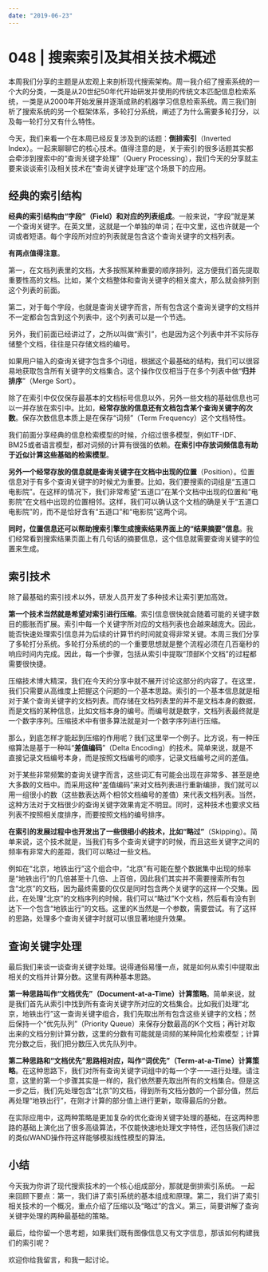 ```yaml
---
date: "2019-06-23"
---  
```

      
# 048 | 搜索索引及其相关技术概述
本周我们分享的主题是从宏观上来剖析现代搜索架构。周一我介绍了搜索系统的一个大的分类，一类是从20世纪50年代开始研发并使用的传统文本匹配信息检索系统，一类是从2000年开始发展并逐渐成熟的机器学习信息检索系统。周三我们剖析了搜索系统的另一个框架体系，多轮打分系统，阐述了为什么需要多轮打分，以及每一轮打分又有什么特性。

今天，我们来看一个在本周已经反复涉及到的话题：**倒排索引**（Inverted Index）。一起来聊聊它的核心技术。值得注意的是，关于索引的很多话题其实都会牵涉到搜索中的“查询关键字处理”（Query Processing），我们今天的分享就主要来谈谈索引及相关技术在“查询关键字处理”这个场景下的应用。

## 经典的索引结构

**经典的索引结构由“字段”（Field）和对应的列表组成**。一般来说，“字段”就是某一个查询关键字。在英文里，这就是一个单独的单词；在中文里，这也许就是一个词或者短语。每个字段所对应的列表就是包含这个查询关键字的文档列表。

**有两点值得注意**。

<!-- [[[read_end]]] -->

第一，在文档列表里的文档，大多按照某种重要的顺序排列，这方便我们首先提取重要性高的文档。比如，某个文档整体和查询关键字的相关度大，那么就会排列到这个列表的前面。

第二，对于每个字段，也就是查询关键字而言，所有包含这个查询关键字的文档并不一定都会包含到这个列表中，这个列表可以是一个节选。

另外，我们前面已经讲过了，之所以叫做“索引”，也是因为这个列表中并不实际存储整个文档，往往是只存储文档的编号。

如果用户输入的查询关键字包含多个词组，根据这个最基础的结构，我们可以很容易地获取包含所有关键字的文档集合。这个操作仅仅相当于在多个列表中做“**归并排序**”（Merge Sort）。

除了在索引中仅仅保存最基本的文档标号信息以外，另外一些文档的基础信息也可以一并存放在索引中。比如，**经常存放的信息还有文档包含某个查询关键字的次数**。保存次数信息本质上是在保存“词频”（Term Frequency）这个文档特性。

我们前面分享经典的信息检索模型的时候，介绍过很多模型，例如TF-IDF、BM25或者语言模型，都对词频的计算有很强的依赖。**在索引中存放词频信息有助于近似计算这些基础的检索模型**。

**另外一个经常存放的信息就是查询关键字在文档中出现的位置**（Position）。位置信息对于有多个查询关键字的时候尤为重要。比如，我们要搜索的词组是“五道口电影院”。在这样的情况下，我们非常希望“五道口”在某个文档中出现的位置和“电影院”在文档中出现的位置相邻。这样，我们可以确认这个文档的确是关于“五道口电影院”的，而不是恰好含有“五道口”和“电影院”这两个词。

**同时，位置信息还可以帮助搜索引擎生成搜索结果界面上的“结果摘要”信息**。我们经常看到搜索结果页面上有几句话的摘要信息，这个信息就需要查询关键字的位置来生成。

## 索引技术

除了最基础的索引技术以外，研发人员开发了多种技术让索引更加高效。

**第一个技术当然就是希望对索引进行压缩**。索引信息很快就会随着可能的关键字数目的膨胀而扩展。索引中每一个关键字所对应的文档列表也会越来越庞大。因此，能否快速处理索引信息并为后续的计算节约时间就变得非常关键。本周三我们分享了多轮打分系统。多轮打分系统的的一个重要思想就是整个流程必须在几百毫秒的响应时间内完成。因此，每一个步骤，包括从索引中提取“顶部K个文档”的过程都需要很快捷。

压缩技术博大精深，我们在今天的分享中就不展开讨论这部分的内容了。在这里，我们只需要从高维度上把握这个问题的一个基本思路。索引的一个基本信息就是相对于某个查询关键字的文档列表。而存储在文档列表里的并不是文档本身的数据，而是文档的某种信息，比如文档本身的编号。而编号就是数字，文档列表最终就是一个数字序列。压缩技术中有很多算法就是对一个数字序列进行压缩。

那么，到底怎样才能起到压缩的作用呢？我们这里举一个例子。比方说，有一种压缩算法是基于一种叫“**差值编码**”（Delta Encoding）的技术。简单来说，就是不直接记录文档编号本身，而是按照文档编号的顺序，记录文档编号之间的差值。

对于某些非常频繁的查询关键字而言，这些词汇有可能会出现在非常多、甚至是绝大多数的文档中。而采用这种“差值编码”来对文档列表进行重新编排，我们就可以用一组很小的数（这些数表达两个相邻文档编号的差值）来代表文档列表。当然，这种方法对于文档很少的查询关键字效果肯定不明显。同时，这种技术也要求文档列表不按照相关度排序，而要按照文档的编号排序。

**在索引的发展过程中也开发出了一些很细小的技术，比如“略过”**（Skipping）。简单来说，这个技术就是，当我们有多个查询关键字的时候，而且这些关键字之间的频率有非常大的差距，我们可以略过一些文档。

例如在“北京，地铁出行”这个组合中，“北京”有可能在整个数据集中出现的频率是“地铁出行”的几倍甚至十几倍、上百倍，因此我们其实并不需要搜索所有包含“北京”的文档，因为最终需要的仅仅是同时包含两个关键字的这样一个交集。因此，在处理“北京”的文档序列的时候，我们可以“略过”K个文档，然后看有没有到达下一个包含“地铁出行”的文档。这里的K当然是一个参数，需要尝试。有了这样的思路，处理多个查询关键字时就可以很显著地提升效果。

## 查询关键字处理

最后我们来谈一谈查询关键字处理。说得通俗易懂一点，就是如何从索引中提取出相关的文档并计算分数。这里有两种基本思路。

**第一种思路叫作“文档优先”（Document-at-a-Time）计算策略**。简单来说，就是我们首先从索引中找到所有查询关键字所对应的文档集合。比如我们处理“北京，地铁出行”这一查询关键字组合，我们先取出所有包含这些关键字的文档；然后保持一个“优先队列”（Priority Queue）来保存分数最高的K个文档；再针对取出来的文档分别计算分数，这里的分数有可能就是词频的某种简化检索模型；计算完分数之后，我们把分数压入优先队列中。

**第二种思路和“文档优先”思路相对应，叫作“词优先”（Term-at-a-Time）计算策略**。在这种思路下，我们对所有查询关键字词组中的每一个字一一进行处理。请注意，这里的第一个步骤其实是一样的，我们依然要先取出所有的文档集合。但是这一步之后，我们先处理包含“北京”的文档，得到所有文档分数的一个部分值，然后再处理“地铁出行”，在刚才计算的部分值上进行更新，取得最后的分数。

在实际应用中，这两种策略是更加复杂的优化查询关键字处理的基础，在这两种思路的基础上演化出了很多高级算法，不仅能快速地处理文字特性，还包括我们讲过的类似WAND操作符这样能够模拟线性模型的算法。

## 小结

今天我为你讲了现代搜索技术的一个核心组成部分，那就是倒排索引系统。 一起来回顾下要点：第一，我们讲了索引系统的基本组成和原理。第二，我们讲了索引相关技术的一个概况，重点介绍了压缩以及“略过”的含义。第三，简要讲解了查询关键字处理的两种最基础的策略。

最后，给你留一个思考题，如果我们既有图像信息又有文字信息，那该如何构建我们的索引呢？

欢迎你给我留言，和我一起讨论。